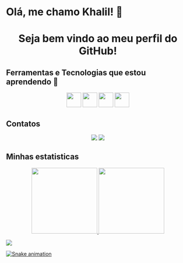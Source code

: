 # Olá, me chamo Khalil! 👋

<h1 align="center">Seja bem vindo ao meu perfil do GitHub!</h1>

## Ferramentas e Tecnologias que estou aprendendo 🤔
<p align="center">
<img loading="lazy" src="https://cdn.jsdelivr.net/gh/devicons/devicon/icons/git/git-original.svg" width="40" height="40"/>  <img src="https://cdn.jsdelivr.net/gh/devicons/devicon@latest/icons/react/react-original.svg" width="40" height="40"/> <img src="https://cdn.jsdelivr.net/gh/devicons/devicon@latest/icons/javascript/javascript-original.svg" width="40" height="40"/> <img src="https://cdn.jsdelivr.net/gh/devicons/devicon@latest/icons/css3/css3-original.svg" width="40" height="40"/>
</p>

## Contatos
<div>
<p align="center">
<a href = "mailto:kacamargopacker@gmail.com"><img loading="lazy" src="https://img.shields.io/badge/Gmail-D14836?style=for-the-badge&logo=gmail&logoColor=white" target="_blank"></a>
<a href="https://www.linkedin.com/in/khalil-camargo-packer-035ba91a5/" target="_blank"><img loading="lazy" src="https://img.shields.io/badge/-LinkedIn-%230077B5?style=for-the-badge&logo=linkedin&logoColor=white" target="_blank"></a>
</p>
</div>

## Minhas estatisticas

<div>
<p align="center">
<a href="https://github.com/khalilcamp">
<img loading="lazy" height="180em" src="https://github-readme-stats.vercel.app/api/top-langs/?username=khalilcamp&layout=compact&langs_count=7&theme=dracula"/>
<img loading="lazy" height="180em" src="https://github-readme-stats.vercel.app/api?username=khalilcamp&show_icons=true&theme=dracula&include_all_commits=true&count_private=true"/>
</p>
</div>

![](https://media1.tenor.com/m/1_rDlopCuOAAAAAC/nerd-dog-nerd.gif)

![Snake animation](https://github.com/khalilcamp/khalilcamp/blob/output/github-contribution-grid-snake.svg)
<!--
**khalilcamp/khalilcamp** is a ✨ _special_ ✨ repository because its `README.md` (this file) appears on your GitHub profile.

Here are some ideas to get you started:

- 🔭 I’m currently working on ...
- 🌱 I’m currently learning ...
- 👯 I’m looking to collaborate on ...
- 🤔 I’m looking for help with ...
- 💬 Ask me about ...
- 📫 How to reach me: ...
- 😄 Pronouns: ...
- ⚡ Fun fact: ...
-->
